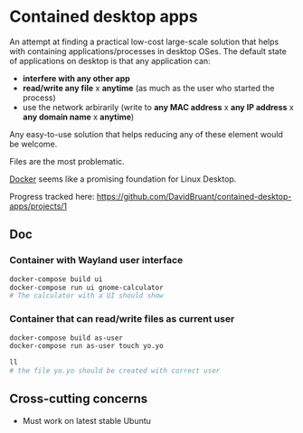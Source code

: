 # Contained desktop apps

An attempt at finding a practical low-cost large-scale solution that helps with containing applications/processes in desktop OSes.
The default state of applications on desktop is that any application can: 
- **interfere with any other app**
- **read/write any file** x **anytime** (as much as the user who started the process)
- use the network arbirarily (write to **any MAC address** x **any IP address** x **any domain name** x **anytime**)

Any easy-to-use solution that helps reducing any of these element would be welcome.

Files are the most problematic.

[Docker](http://docker.io/) seems like a promising foundation for Linux Desktop.

Progress tracked here: https://github.com/DavidBruant/contained-desktop-apps/projects/1

## Doc

### Container with Wayland user interface

```sh
docker-compose build ui
docker-compose run ui gnome-calculator
# The calculator with a UI should show
```

### Container that can read/write files as current user

```sh
docker-compose build as-user
docker-compose run as-user touch yo.yo

ll
# the file yo.yo should be created with correct user
```


## Cross-cutting concerns

- Must work on latest stable Ubuntu
